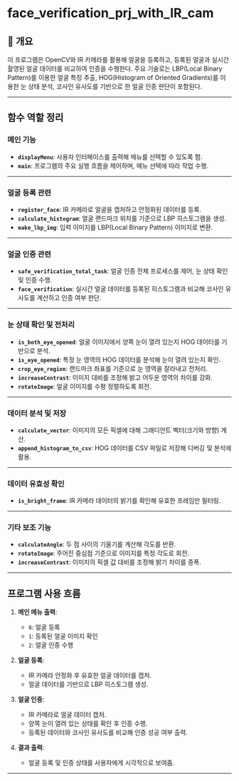 # face_verification_prj_with_IR_cam

## 📖 개요
이 프로그램은 OpenCV와 IR 카메라를 활용해 얼굴을 등록하고, 등록된 얼굴과 실시간 촬영된 얼굴 데이터를 비교하여 인증을 수행한다. 주요 기술로는 LBP(Local Binary Pattern)를 이용한 얼굴 특징 추출, HOG(Histogram of Oriented Gradients)를 이용한 눈 상태 분석, 코사인 유사도를 기반으로 한 얼굴 인증 판단이 포함된다.

---

## 함수 역할 정리

### 메인 기능
- **`displayMenu`**: 사용자 인터페이스를 출력해 메뉴를 선택할 수 있도록 함.
- **`main`**: 프로그램의 주요 실행 흐름을 제어하며, 메뉴 선택에 따라 작업 수행.

---

### 얼굴 등록 관련
- **`register_face`**: IR 카메라로 얼굴을 캡처하고 안정화된 데이터를 등록.
- **`calculate_histogram`**: 얼굴 랜드마크 위치를 기준으로 LBP 히스토그램을 생성.
- **`make_lbp_img`**: 입력 이미지를 LBP(Local Binary Pattern) 이미지로 변환.

---

### 얼굴 인증 관련
- **`safe_verification_total_task`**: 얼굴 인증 전체 프로세스를 제어, 눈 상태 확인 및 인증 수행.
- **`face_verification`**: 실시간 얼굴 데이터를 등록된 히스토그램과 비교해 코사인 유사도를 계산하고 인증 여부 판단.

---

### 눈 상태 확인 및 전처리
- **`is_both_eye_opened`**: 얼굴 이미지에서 양쪽 눈이 열려 있는지 HOG 데이터를 기반으로 분석.
- **`is_eye_opened`**: 특정 눈 영역의 HOG 데이터를 분석해 눈이 열려 있는지 확인.
- **`crop_eye_region`**: 랜드마크 좌표를 기준으로 눈 영역을 잘라내고 전처리.
- **`increaseContrast`**: 이미지 대비를 조정해 밝고 어두운 영역의 차이를 강화.
- **`rotateImage`**: 얼굴 이미지를 수평 정렬하도록 회전.

---

### 데이터 분석 및 저장
- **`calculate_vector`**: 이미지의 모든 픽셀에 대해 그래디언트 벡터(크기와 방향) 계산.
- **`append_histogram_to_csv`**: HOG 데이터를 CSV 파일로 저장해 디버깅 및 분석에 활용.

---

### 데이터 유효성 확인
- **`is_bright_frame`**: IR 카메라 데이터의 밝기를 확인해 유효한 프레임만 필터링.

- ---

### 기타 보조 기능
- **`calculateAngle`**: 두 점 사이의 기울기를 계산해 각도를 반환.
- **`rotateImage`**: 주어진 중심점 기준으로 이미지를 특정 각도로 회전.
- **`increaseContrast`**: 이미지의 픽셀 값 대비를 조정해 밝기 차이를 증폭.

---

## 프로그램 사용 흐름

1. **메인 메뉴 출력**:
   - `0`: 얼굴 등록
   - `1`: 등록된 얼굴 이미지 확인
   - `2`: 얼굴 인증 수행

2. **얼굴 등록**:
   - IR 카메라 안정화 후 유효한 얼굴 데이터를 캡처.
   - 얼굴 데이터를 기반으로 LBP 히스토그램 생성.

3. **얼굴 인증**:
   - IR 카메라로 얼굴 데이터 캡처.
   - 양쪽 눈이 열려 있는 상태를 확인 후 인증 수행.
   - 등록된 데이터와 코사인 유사도를 비교해 인증 성공 여부 출력.

4. **결과 출력**:
   - 얼굴 등록 및 인증 상태를 사용자에게 시각적으로 보여줌.

---

